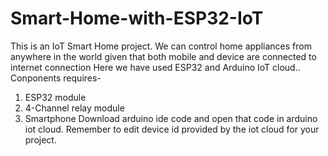 # Smart-Home-with-ESP32-IoT
This is an IoT Smart Home project. We can control home appliances from anywhere in the world given that both mobile and device are connected to internet connection Here we have used ESP32 and Arduino IoT cloud..
Conponents requires-
1. ESP32 module
2. 4-Channel relay module
3. Smartphone
Download arduino ide code and open that code in arduino iot cloud. Remember to edit device id provided by the iot cloud for your project.
